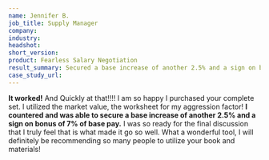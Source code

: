 ```yaml
---
name: Jennifer B.
job_title: Supply Manager
company: 
industry: 
headshot: 
short_version: 
product: Fearless Salary Negotiation
result_summary: Secured a base increase of another 2.5% and a sign on bonus of 7% of base pay.
case_study_url: 
---
```


**It worked!** And Quickly at that!!!! I am so happy I purchased your complete set. I utilized the market value, the worksheet for my aggression factor! **I countered and was able to secure a base increase of another 2.5% and a sign on bonus of 7% of base pay.** I was so ready for the final discussion that I truly feel that is what made it go so well. What a wonderful tool, I will definitely be recommending so many people to utilize your book and materials!